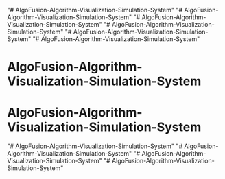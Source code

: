 "# AlgoFusion-Algorithm-Visualization-Simulation-System" 
"# AlgoFusion-Algorithm-Visualization-Simulation-System" 
"# AlgoFusion-Algorithm-Visualization-Simulation-System" 
"# AlgoFusion-Algorithm-Visualization-Simulation-System" 
"# AlgoFusion-Algorithm-Visualization-Simulation-System" 
"# AlgoFusion-Algorithm-Visualization-Simulation-System" 
# AlgoFusion-Algorithm-Visualization-Simulation-System
# AlgoFusion-Algorithm-Visualization-Simulation-System
"# AlgoFusion-Algorithm-Visualization-Simulation-System" 
"# AlgoFusion-Algorithm-Visualization-Simulation-System" 
"# AlgoFusion-Algorithm-Visualization-Simulation-System" 
"# AlgoFusion-Algorithm-Visualization-Simulation-System" 
